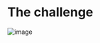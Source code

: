 # The challenge

![image](.%2F..%2F..%2F..%2FChallenge%20Image%2FWeb%2FBaby%20Web%2FScreenshot%202024-04-23%20200118.png)
